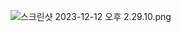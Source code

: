 ![스크린샷 2023-12-12 오후 2.29.10.png](..%2F..%2F..%2F%EC%8A%A4%ED%81%AC%EB%A6%B0%EC%83%B7%202023-12-12%20%EC%98%A4%ED%9B%84%202.29.10.png)
